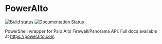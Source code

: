 # PowerAlto

[![Build status](https://ci.appveyor.com/api/projects/status/8oy6yiggwtbp3usl?svg=true)](https://ci.appveyor.com/project/brianaddicks/poweralto)
[![Documentation Status](https://readthedocs.org/projects/poweralto/badge/?version=latest)](http://poweralto.readthedocs.io/en/latest/)

PowerShell wrapper for Palo Alto Firewall/Panorama API. Full docs available at https://poweralto.com

